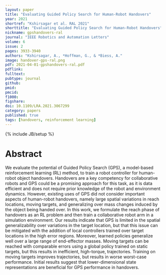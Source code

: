 ```yaml
---
layout: paper
title: "Evaluating Guided Policy Search for Human-Robot Handovers"
year: 2021
shortref: "Kshirsagar et al. RAL 2021"
shorttitle: "Evaluating Guided Policy Search for Human-Robot Handovers"
nickname: gpshandovers-ral
journal: "IEEE Robotics and Automation Letters"
volume: 6
issue: 2
pages: 3933-3940
authors: "Kshirsagar, A., *Hoffman, G., & *Biess, A."
image: handover-gps-ral.png
pdf: 2021-04-01-gpshandovers-ral.pdf
pdflink:
fulltext:  
pubtype: journal
github:
pmid:  
pmcid:
f1000:
figshare:
doi: 10.1109/LRA.2021.3067299
category: papers
published: true
tags: [handovers, reinforcement learning]
---
```

{% include JB/setup %}

# Abstract

We evaluate the potential of Guided Policy Search
(GPS), a model-based reinforcement learning (RL) method, to train
a robot controller for human-robot object handovers. Handovers
are a key competency for collaborative robots and GPS could be a
promising approach for this task, as it is data efficient and does
not require prior knowledge of the robot and environment dynamics. However, existing uses of GPS did not consider important
aspects of human-robot handovers, namely large spatial variations
in reach locations, moving targets, and generalizing over mass
changes induced by the object being handed over. In this work, we
formulate the reach phase of handovers as an RL problem and then
train a collaborative robot arm in a simulation environment. Our
results indicate that GPS is limited in the spatial generalizability
over variations in the target location, but that this issue can be
mitigated with the addition of local controllers trained over target
locations in the high error regions. Moreover, learned policies
generalize well over a large range of end-effector masses. Moving
targets can be reached with comparable errors using a global policy
trained on static targets, but this results in inefficient, high-torque, trajectories. Training on moving targets improves trajectories, but
results in worse worst-case performance. Initial results suggest
that lower-dimensional state representations are beneficial for GPS
performance in handovers.
